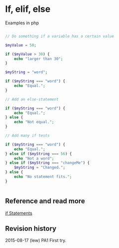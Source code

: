 If, elif, else
==============================
Examples in php


```php

// Do something if a variable has a certain value

$myValue = 50;

if ($myValue > 30) {
    echo "larger than 30";
}

$myString = "word";

if ($myString === "word") {
    echo "Equal.";
}

// Add an else-statement

if ($myString === "word") {
    echo "Equal.";
} else {
    echo "Not equal.";
}

// Add many if tests

if ($myString === "word") {
    echo "Equal.";
} else if ($myString === 56) {
    echo "Not a word";
} else if ($myString === "changeMe") {
    $myString = "Changed.";
} else {
    echo "No statement fits.";
}



```



Reference and read more
------------------------------

[if Statements](http://php.net/manual/en/control-structures.if.php)



Revision history
------------------------------

2015-08-17 (lew) PA1 First try.
